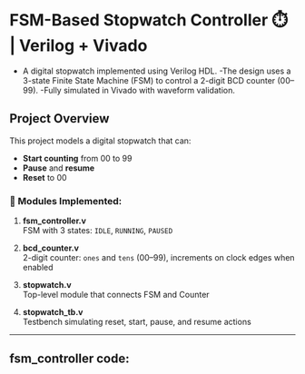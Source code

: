 # FSM-Based Stopwatch Controller ⏱️ | Verilog + Vivado

- A digital stopwatch implemented using Verilog HDL. 
-The design uses a 3-state Finite State Machine (FSM) to control a 2-digit BCD counter (00–99). 
-Fully simulated in Vivado with waveform validation.


##  Project Overview

This project models a digital stopwatch that can:
- **Start counting** from 00 to 99
- **Pause** and **resume**
- **Reset** to 00

### 🧩 Modules Implemented:
1. **fsm_controller.v**  
   FSM with 3 states: `IDLE`, `RUNNING`, `PAUSED`

2. **bcd_counter.v**  
   2-digit counter: `ones` and `tens` (00–99), increments on clock edges when enabled

3. **stopwatch.v**  
   Top-level module that connects FSM and Counter

4. **stopwatch_tb.v**  
   Testbench simulating reset, start, pause, and resume actions

---

## fsm_controller code:



